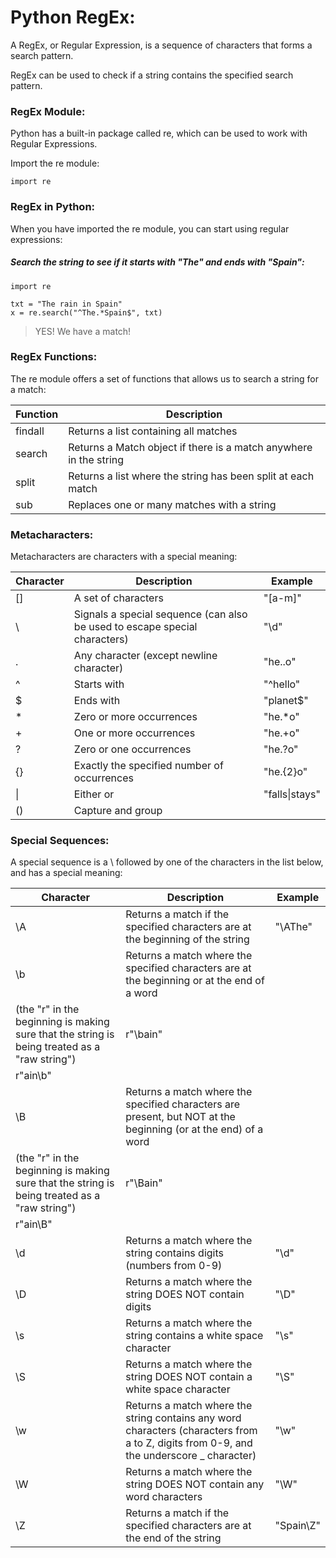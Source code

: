 # Python RegEx:

A RegEx, or Regular Expression, is a sequence of characters that forms a search pattern.

RegEx can be used to check if a string contains the specified search pattern.

### RegEx Module:

Python has a built-in package called re, which can be used to work with Regular Expressions.

Import the re module:

```
import re
```

### RegEx in Python: 

When you have imported the re module, you can start using regular expressions:

##### Search the string to see if it starts with "The" and ends with "Spain":

```
import re

txt = "The rain in Spain"
x = re.search("^The.*Spain$", txt)
```
> YES! We have a match!

### RegEx Functions:

The re module offers a set of functions that allows us to search a string for a match:

| Function	| Description |
|-----------|-------------|
|findall	|Returns a list containing all matches|
|search	|Returns a Match object if there is a match anywhere in the string|
|split	|Returns a list where the string has been split at each match|
|sub	|Replaces one or many matches with a string|

### Metacharacters:

Metacharacters are characters with a special meaning:

| Character	| Description	| Example |	 
|-----------|-------------|---------|
|[] |A set of characters	|"[a-m]"	|
|\	|Signals a special sequence (can also be used to escape special characters)	|"\d"	|
|.	|Any character (except newline character)	|"he..o"	|
|^	|Starts with	|"^hello"	|
|$	|Ends with	|"planet$"	|
|*	|Zero or more occurrences	|"he.*o"|	
|+	|One or more occurrences	|"he.+o"	|
|?	|Zero or one occurrences	|"he.?o"	|
|{}	|Exactly the specified number of occurrences	|"he.{2}o"	|
|\|	|Either or	|"falls\|stays"	|
|()	|Capture and group|	| 

### Special Sequences:

A special sequence is a \ followed by one of the characters in the list below, and has a special meaning:

| Character	| Description	| Example |
|-----------|-------------|---------|
|\A	|Returns a match if the specified characters are at the beginning of the string	|"\AThe"|	
|\b	|Returns a match where the specified characters are at the beginning or at the end of a word
(the "r" in the beginning is making sure that the string is being treated as a "raw string")	|r"\bain"
r"ain\b"|
|\B	|Returns a match where the specified characters are present, but NOT at the beginning (or at the end) of a word
(the "r" in the beginning is making sure that the string is being treated as a "raw string")	|r"\Bain"
r"ain\B"|	
|\d	|Returns a match where the string contains digits (numbers from 0-9)	|"\d"|	
|\D	|Returns a match where the string DOES NOT contain digits	|"\D"	|
|\s	|Returns a match where the string contains a white space character	|"\s"|	
|\S	|Returns a match where the string DOES NOT contain a white space character	|"\S"|	
|\w	|Returns a match where the string contains any word characters (characters from a to Z, digits from 0-9, and the underscore _ character)	|"\w"	|
|\W	|Returns a match where the string DOES NOT contain any word characters	|"\W"	|
|\Z	|Returns a match if the specified characters are at the end of the string	|"Spain\Z"|
